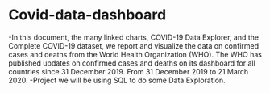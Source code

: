 # Covid-data-dashboard
-In this document, the many linked charts, COVID-19 Data Explorer, and the Complete COVID-19 dataset, we report and visualize the data on confirmed cases and deaths from the World Health Organization (WHO).
The WHO has published updates on confirmed cases and deaths on its dashboard for all countries since 31 December 2019. From 31 December 2019 to 21 March 2020.
-Project we will be using SQL to do some Data Exploration.

